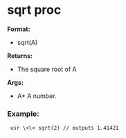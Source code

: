 # sqrt proc
**Format:**
*   sqrt(A)
<!-- -->
**Returns:**
*   The square root of A
<!-- -->
**Args:**
*   A* A number.
### Example:

```
 usr \<\< sqrt(2) // outputs 1.41421 
```

